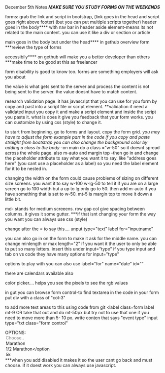 December 5th Notes
***MAKE SURE YOU STUDY FORMS ON THE WEEKENDS***

forms:
grab the link and script in bootstrap, (link goes in the head and script goes right above footer)
(but you can put multiple scripts together)
header goes in the body**** with nav bar in header
aside element-means its not related to the main content. you can use it like a div or section or article

main goes in the body but under the head****
in gethub
overview 
form
***review the type of forms

accessibily**** on gethub
will make you a better developer than others ***make time to be good at this as freelancer

form disability is good to know too.
forms are something employers will ask you about

the value is what gets sent to the server and process the content is not being sent to the server. the value doesnt have to match content.

research validation page. 
it has javascript that you can use for you form by copy and past into a script file or script element.
**validation if need a validated input you copy it and make a script element and inside the script you paste it. what is does it give you feedback that your form works.
you can customize by using css (style) to change it. 

to start from beginning. go to forms and layout. copy the form grid.
*you may have to adjust the form example part in the code if you copy and paste straight from bootstrap*
*you can also change the background color by adding a class to the body* 
-on main do a class ="w-50" so it doesnt spread across the whole page. also m-auto and margin top 
-then go in and change the placeholder attribute to say what you want it to say. like "address goes here"
(you cant use a placeholder as a label) so  you need the label element for it to be nested in. 

changing the width on the form could cause problems of sizing on different size screens. you want it to say w-100 w-lg-50 to tell it if you are on a large screen go to 100 width but a up to lg only go to 50.
then add m-auto if you have something that is set to w-50.
mt-5 is margin top to move it down a little bit. 

md- stands for medium screeens. 
row gap col give spacing between columns. it gives it some gutter. 
 ***if that isnt changing your form the way you want you can always use css (style)

change after the = to say this....
unput type="text"
label for="inputname"

you can also go in on the form to make it ask for the middle name. you can change minlength or max length="2" if you want it the user to only be able to put so many letters. 
insert this under input="type" 
if you type input and tab on vs code they have many options for input="type"

options to play with
you can also use label="for"
name="date"
id=""

there are calendars available also

color picker.... helps you see the pixels to see the rgb values

in gut you can browse form control-to find textarea
in the code in your form put  div with a class of "col-3"

to add more text areas to this using code from git
<label class=form label mt-9 OR take that out and do mt-50px but try not to use that one if you need to move more than 5- 10 px.
	   write conten that says "event type"
	   input type="txt class="form control"


OPTIONS:
	<option selected add disabled selected>Choose.. </option>
	<option>Marathon</option>
	<option>1/2 Marathon</option
	<option>5k</option>
***when you add disabled it makes it so the user cant go back and must choose. 
										if it doest work you can always use javascript. 
	
